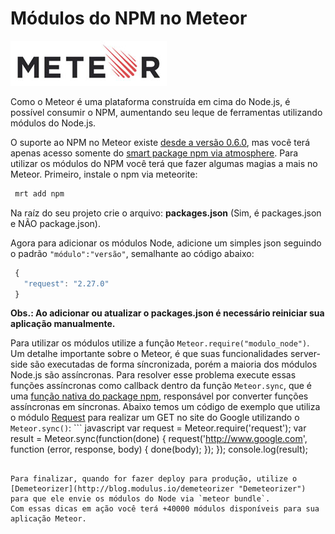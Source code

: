 # Módulos do NPM no Meteor

[![Meteor](../images/meteor-logo.jpg "Meteor")](http://meteor.com) 

Como o Meteor é uma plataforma construída em cima do Node.js, é possível consumir o NPM, aumentando seu leque de ferramentas utilizando módulos do Node.js.

O suporte ao NPM no Meteor existe [desde a versão 0.6.0](http://www.meteor.com/blog/2013/04/04/meteor-060-brand-new-distribution-system-app-packages-npm-integration), mas você terá apenas acesso somente do [smart package npm via atmosphere](https://atmosphere.meteor.com/package/npm). Para utilizar os módulos do NPM você terá que fazer algumas magias a mais no Meteor. Primeiro, instale o npm via meteorite:

``` bash
 mrt add npm
``` 

Na raíz do seu projeto crie o arquivo: **packages.json** (Sim, é packages.json e NÃO package.json).

Agora para adicionar os módulos Node, adicione um simples json seguindo o padrão `"módulo":"versão"`, semalhante ao código abaixo:

``` javascript
 {
   "request": "2.27.0"
 }
``` 

**Obs.: Ao adicionar ou atualizar o packages.json é necessário reiniciar sua aplicação manualmente.**

Para utilizar os módulos utilize a função `Meteor.require("modulo_node")`.
Um detalhe importante sobre o Meteor, é que suas funcionalidades server-side são executadas de forma síncronizada, porém a maioria dos módulos Node.js são assíncronas.
Para resolver esse problema execute essas funções assíncronas como callback dentro da função `Meteor.sync`, que é uma [função nativa do package npm](https://github.com/arunoda/meteor-npm/#meteorsyncfunc), responsável por converter funções assíncronas em síncronas. Abaixo temos um código de exemplo que utiliza o módulo [Request](https://npmjs.org/package/request "Request") para realizar um GET no site do Google utilizando o `Meteor.sync()`: ``` javascript
 var request = Meteor.require('request');
 var result = Meteor.sync(function(done) {
   request('http://www.google.com', function (error, response, body) {
     done(body);
   });
 });
 console.log(result);
``` 

Para finalizar, quando for fazer deploy para produção, utilize o [Demeteorizer](http://blog.modulus.io/demeteorizer "Demeteorizer") para que ele envie os módulos do Node via `meteor bundle`.
Com essas dicas em ação você terá +40000 módulos disponíveis para sua aplicação Meteor.